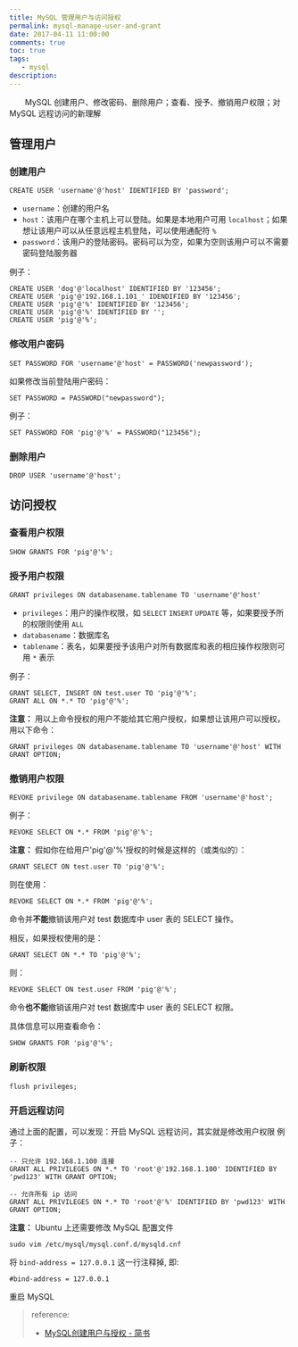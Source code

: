 ```yaml
---
title: MySQL 管理用户与访问授权
permalink: mysql-manage-user-and-grant
date: 2017-04-11 11:00:00
comments: true
toc: true
tags:
   - mysql
description:
---
```

&emsp;&emsp;MySQL 创建用户、修改密码、删除用户；查看、授予、撤销用户权限；对 MySQL 远程访问的新理解

## 管理用户
### 创建用户
```
CREATE USER 'username'@'host' IDENTIFIED BY 'password';
```

- `username`：创建的用户名
- `host`：该用户在哪个主机上可以登陆。如果是本地用户可用 `localhost`；如果想让该用户可以从任意远程主机登陆，可以使用通配符 `%`
- `password`：该用户的登陆密码。密码可以为空，如果为空则该用户可以不需要密码登陆服务器

例子：
```
CREATE USER 'dog'@'localhost' IDENTIFIED BY '123456';
CREATE USER 'pig'@'192.168.1.101_' IDENDIFIED BY '123456';
CREATE USER 'pig'@'%' IDENTIFIED BY '123456';
CREATE USER 'pig'@'%' IDENTIFIED BY '';
CREATE USER 'pig'@'%';
```

<!-- more -->

### 修改用户密码
```
SET PASSWORD FOR 'username'@'host' = PASSWORD('newpassword');
```
如果修改当前登陆用户密码：
```
SET PASSWORD = PASSWORD("newpassword");
```
例子：
```
SET PASSWORD FOR 'pig'@'%' = PASSWORD("123456");
```

### 删除用户
```
DROP USER 'username'@'host';
```

## 访问授权
### 查看用户权限
```
SHOW GRANTS FOR 'pig'@'%';
```

### 授予用户权限
```
GRANT privileges ON databasename.tablename TO 'username'@'host'
```

- `privileges`：用户的操作权限，如 `SELECT` `INSERT` `UPDATE` 等，如果要授予所的权限则使用 `ALL`
- `databasename`：数据库名
- `tablename`：表名，如果要授予该用户对所有数据库和表的相应操作权限则可用 `*` 表示

例子：
```
GRANT SELECT, INSERT ON test.user TO 'pig'@'%';
GRANT ALL ON *.* TO 'pig'@'%';
```
**注意：** 用以上命令授权的用户不能给其它用户授权，如果想让该用户可以授权，用以下命令：
```
GRANT privileges ON databasename.tablename TO 'username'@'host' WITH GRANT OPTION;
```

### 撤销用户权限
```
REVOKE privilege ON databasename.tablename FROM 'username'@'host';
```
例子：
```
REVOKE SELECT ON *.* FROM 'pig'@'%';
```

**注意：** 假如你在给用户'pig'@'%'授权的时候是这样的（或类似的）：
```
GRANT SELECT ON test.user TO 'pig'@'%';
```
则在使用：
```
REVOKE SELECT ON *.* FROM 'pig'@'%';
```
命令并**不能**撤销该用户对 test 数据库中 user 表的 SELECT 操作。

相反，如果授权使用的是：
```
GRANT SELECT ON *.* TO 'pig'@'%';
```
则：
```
REVOKE SELECT ON test.user FROM 'pig'@'%';
```
命令**也不能**撤销该用户对 test 数据库中 user 表的 SELECT 权限。

具体信息可以用查看命令：
```
SHOW GRANTS FOR 'pig'@'%';
```

### 刷新权限
```
flush privileges;
```

### 开启远程访问
通过上面的配置，可以发现：开启 MySQL 远程访问，其实就是修改用户权限
例子：
```
-- 只允许 192.168.1.100 连接
GRANT ALL PRIVILEGES ON *.* TO 'root'@'192.168.1.100' IDENTIFIED BY 'pwd123' WITH GRANT OPTION;

-- 允许所有 ip 访问
GRANT ALL PRIVILEGES ON *.* TO 'root'@'%' IDENTIFIED BY 'pwd123' WITH GRANT OPTION;
```

**注意：** Ubuntu 上还需要修改 MySQL 配置文件
```
sudo vim /etc/mysql/mysql.conf.d/mysqld.cnf
```
将 `bind-address = 127.0.0.1` 这一行注释掉, 即:
```
#bind-address = 127.0.0.1
```
重启 MySQL

> reference:
> - [MySQL创建用户与授权 - 简书](http://www.jianshu.com/p/d7b9c468f20d)

